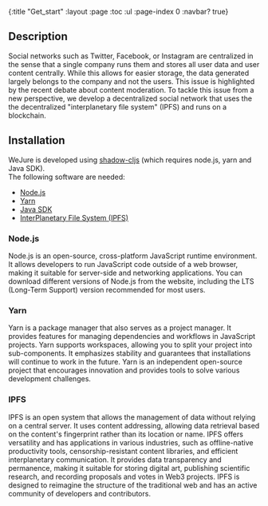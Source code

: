 {:title "Get_start"
 :layout :page
 :toc :ul
 :page-index 0
 :navbar? true}

## Description

Social networks such as Twitter, Facebook, or Instagram are centralized in the sense that a single company runs them and stores all user data and user content centrally. While this allows for easier storage, the data generated largely belongs to the company and not the users. This issue is highlighted by the recent debate about content moderation. To tackle this issue from a new perspective, we develop a decentralized social network that uses the the decentralized "interplanetary file system" (IPFS) and runs on a blockchain.

## Installation
WeJure is developed using [shadow-cljs](https://github.com/thheller/shadow-cljs) (which requires node.js, yarn and Java SDK).<br/>
The following software are needed:
- [Node.js](https://nodejs.org) 
- [Yarn](https://www.yarnpkg.com)
- [Java SDK](https://adoptium.net/) 
- [InterPlanetary File System (IPFS)](https://ipfs.tech/)

### Node.js
Node.js is an open-source, cross-platform JavaScript runtime environment. It allows developers to run JavaScript code outside of a web browser, making it suitable for server-side and networking applications. You can download different versions of Node.js from the website, including the LTS (Long-Term Support) version recommended for most users.

### Yarn
Yarn is a package manager that also serves as a project manager. It provides features for managing dependencies and workflows in JavaScript projects. Yarn supports workspaces, allowing you to split your project into sub-components. It emphasizes stability and guarantees that installations will continue to work in the future. Yarn is an independent open-source project that encourages innovation and provides tools to solve various development challenges.

### IPFS
IPFS is an open system that allows the management of data without relying on a central server. It uses content addressing, allowing data retrieval based on the content's fingerprint rather than its location or name. IPFS offers versatility and has applications in various industries, such as offline-native productivity tools, censorship-resistant content libraries, and efficient interplanetary communication. It provides data transparency and permanence, making it suitable for storing digital art, publishing scientific research, and recording proposals and votes in Web3 projects. IPFS is designed to reimagine the structure of the traditional web and has an active community of developers and contributors.






